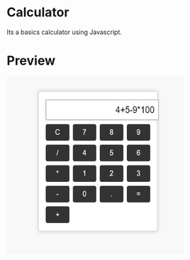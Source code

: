 # Calculator
Its a basics calculator using Javascript.
# Preview
<img src="Preview.jpg" alt="Preview" width="400" height="400">
